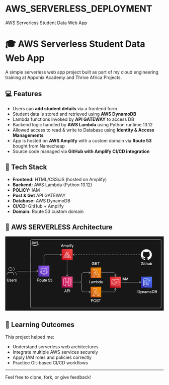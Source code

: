 # AWS_SERVERLESS_DEPLOYMENT
AWS Serverless Student Data Web App

# 🎓 AWS Serverless Student Data Web App

A simple serverless web app project built as part of my cloud engineering training at Apponix Academy and Thrive Africa Projects.

## 💻 Features
- Users can **add student details** via a frontend form
- Student data is stored and retrieved using **AWS DynamoDB**
- Lambda functions invoked by **API GATEWAY** to access DB
- Backend logic handled by **AWS Lambda** using Python runtime 13.12
- Allowed access to read & write to Database using **Identity & Access Managements**
- App is hosted on **AWS Amplify** with a custom domain via **Route 53** bought from Namecheap
- Source code managed via **GitHub with Amplify CI/CD integration**

## 🚀 Tech Stack
- **Frontend:** HTML/CSS/JS (hosted on Amplify)
- **Backend:** AWS Lambda (Python 13.12)
- **POLICY:** IAM
- **Post & Get**  API GATEWAY
- **Database:** AWS DynamoDB
- **CI/CD:** GitHub + Amplify
- **Domain:** Route 53 custom domain

## 📂 AWS SERVERLESS Architecture
![AWS SERVERLESS Architecture](dia.png)

## 📘 Learning Outcomes
This project helped me:
- Understand serverless web architectures
- Integrate multiple AWS services securely
- Apply IAM roles and policies correctly
- Practice Git-based CI/CD workflows

---

Feel free to clone, fork, or give feedback!

